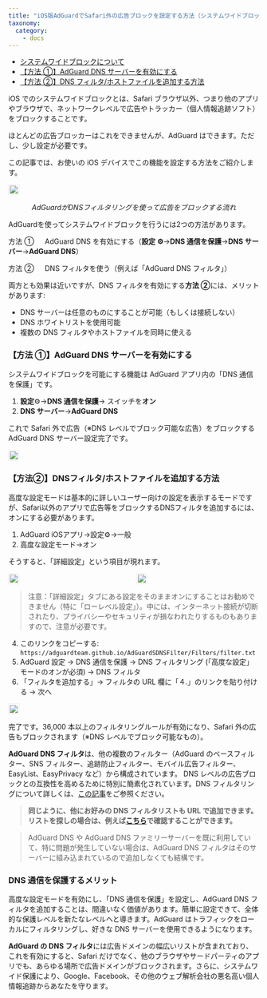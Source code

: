 ```yaml
---
title: "iOS版AdGuardでSafari外の広告ブロックを設定する方法（システムワイドブロック）"
taxonomy:
  category:
    - docs
---
```


- [システムワイドブロックについて](#system-wide)
- [【方法 ①】AdGuard DNS サーバーを有効にする](#server)
- [【方法 ②】DNS フィルタ/ホストファイルを追加する方法](#filters)

<a name="system-wide"></a>

iOS でのシステムワイドブロックとは、Safari ブラウザ以外、つまり他のアプリやブラウザで、ネットワークレベルで広告やトラッカー（個人情報追跡ソフト）をブロックすることです。

ほとんどの広告ブロッカーはこれをできませんが、AdGuard はできます。ただし、少し設定が必要です。

この記事では、お使いの iOS デバイスでこの機能を設定する方法をご紹介します。

<img src="https://cdn.adguard.com/public/Adguard/kb/DNS_filtering/how_dns_filtering_works_ja.png" style="border: 1px solid #efefef; max-height: 700px; max-width: 650px; padding: 2px;">
<p align="center"><i>AdGuardがDNSフィルタリングを使って広告をブロックする流れ</i></p>
    
AdGuardを使ってシステムワイドブロックを行うには2つの方法があります。

方法 ① 　 AdGuard DNS を有効にする（**設定 ⚙**→**DNS 通信を保護**→**DNS サーバー**→**AdGuard DNS**）

方法 ② 　 DNS フィルタを使う（例えば「AdGuard DNS フィルタ」）

両方とも効果は近いですが、DNS フィルタを有効にする**方法 ②**には、メリットがあります:

- DNS サーバーは任意のものにすることが可能（もしくは接続しない）
- DNS ホワイトリストを使用可能
- 複数の DNS フィルタやホストファイルを同時に使える

<a name="server"></a>

### 【方法 ①】AdGuard DNS サーバーを有効にする

システムワイドブロックを可能にする機能は AdGuard アプリ内の「DNS 通信を保護」です。

1. **設定**⚙→**DNS 通信を保護**→ スイッチを**オン**
2. **DNS サーバー**→**AdGuard DNS**

これで Safari 外で広告（※DNS レベルでブロック可能な広告）をブロックする AdGuard DNS サーバー設定完了です。

<img src="https://cdn.adguard.com/public/Adguard/Blog/ios_dns_protection_ja.PNG" style="border: 1px solid #efefef; max-height: 700px; max-width: 350px; padding: 2px;">
    
<a name="filters"></a>  
### 【方法②】DNSフィルタ/ホストファイルを追加する方法
    
高度な設定モードは基本的に詳しいユーザー向けの設定を表示するモードですが、Safari以外のアプリで広告等をブロックするDNSフィルタを追加するには、オンにする必要があります。
    
1. AdGuard iOSアプリ→設定⚙→一般
2. 高度な設定モード→オン

そうすると、「詳細設定」という項目が現れます。

<div style="display:flex">
     <div style="flex:1;padding-right:5px;">
          <img src="https://cdn.adguard.com/public/Adguard/Release_notes/iOS/v4.0/advanced_mode_ja.jpg" style="border: 1px solid #efefef; max-width: 350px; padding: 2px;">
     </div>
     <div style="flex:1;padding-left:5px;">
          <img src="https://cdn.adguard.com/public/Adguard/Blog/ios_advanced_settings_ja.PNG" style="border: 1px solid #efefef; max-width: 350px; padding: 2px;">
     </div>
</div>

> 注意：「詳細設定」タブにある設定をそのままオンにすることはお勧めできません（特に「ローレベル設定」）。中には、インターネット接続が切断されたり、プライバシーやセキュリティが損なわれたりするものもありますので、注意が必要です。

4. このリンクをコピーする: `https://adguardteam.github.io/AdGuardSDNSFilter/Filters/filter.txt`
5. AdGuard 設定 → DNS 通信を保護 → DNS フィルタリング (「高度な設定」モードのオンが必須) → DNS フィルタ
6. 「フィルタを追加する」→ フィルタの URL 欄に「４.」のリンクを貼り付ける → 次へ

<img src="https://cdn.adguard.com/public/Adguard/Blog/ios_adding_a_filter_ja.PNG" style="border: 1px solid #efefef; max-height: 700px; max-width: 350px; padding: 2px;">

完了です。36,000 本以上のフィルタリングルールが有効になり、Safari 外の広告もブロックされます（※DNS レベルでブロック可能なもの）。

**AdGuard DNS フィルタ**は、他の複数のフィルター（AdGuard のベースフィルター、SNS フィルター、追跡防止フィルター、モバイル広告フィルター、EasyList、EasyPrivacy など）から構成されています。
DNS レベルの広告ブロックとの互換性を高めるために特別に簡素化されています。DNS フィルタリングについて詳しくは、[この記事](https://kb.adguard.com/ja/general/dns-filtering)をご参照ください。

> **同じように、他にお好みの DNS フィルタリストも URL で追加できます。リストを探しの場合は、例えば[こちら](https://filterlists.com)で確認することができます。**

> AdGuard DNS や AdGuard DNS ファミリーサーバーを既に利用していて、特に問題が発生していない場合は、AdGuard DNS フィルタはそのサーバーに組み込まれているので追加しなくても結構です。

### DNS 通信を保護するメリット

高度な設定モードを有効にし、「DNS 通信を保護」を設定し、AdGuard DNS フィルタを追加することは、間違いなく価値があります。簡単に設定できて、全体的な保護レベルを新たなレベルへと導きます。AdGuard はトラフィックをローカルにフィルタリングし、好きな DNS サーバーを使用できるようになります。

**AdGuard の DNS フィルタ**には広告ドメインの幅広いリストが含まれており、これを有効にすると、Safari だけでなく、他のブラウザやサードパーティのアプリでも、あらゆる場所で広告ドメインがブロックされます。さらに、システムワイド保護により、Google、Facebook、その他のウェブ解析会社の悪名高い個人情報追跡からあなたを守ります。
